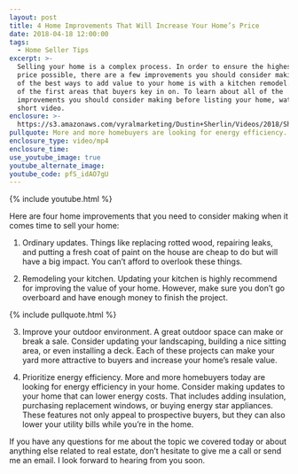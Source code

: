 ```yaml
---
layout: post
title: 4 Home Improvements That Will Increase Your Home’s Price
date: 2018-04-18 12:00:00
tags:
  - Home Seller Tips
excerpt: >-
  Selling your home is a complex process. In order to ensure the highest sale
  price possible, there are a few improvements you should consider making. One
  of the best ways to add value to your home is with a kitchen remodel. It’s one
  of the first areas that buyers key in on. To learn about all of the
  improvements you should consider making before listing your home, watch this
  short video.
enclosure: >-
  https://s3.amazonaws.com/vyralmarketing/Dustin+Sherlin/Videos/2018/Sherlin%2520Realty%2520%257C%2520Home%2520Improvements.mp4
pullquote: More and more homebuyers are looking for energy efficiency.
enclosure_type: video/mp4
enclosure_time:
use_youtube_image: true
youtube_alternate_image:
youtube_code: pfS_idAO7gU
---
```


{% include youtube.html %}

Here are four home improvements that you need to consider making when it comes time to sell your home:

1. Ordinary updates. Things like replacing rotted wood, repairing leaks, and putting a fresh coat of paint on the house are cheap to do but will have a big impact. You can’t afford to overlook these things.

2. Remodeling your kitchen. Updating your kitchen is highly recommend for improving the value of your home. However, make sure you don’t go overboard and have enough money to finish the project.

{% include pullquote.html %}

3. Improve your outdoor environment. A great outdoor space can make or break a sale. Consider updating your landscaping, building a nice sitting area, or even installing a deck. Each of these projects can make your yard more attractive to buyers and increase your home’s resale value.

4. Prioritize energy efficiency. More and more homebuyers today are looking for energy efficiency in your home. Consider making updates to your home that can lower energy costs. That includes adding insulation, purchasing replacement windows, or buying energy star appliances. These features not only appeal to prospective buyers, but they can also lower your utility bills while you’re in the home.

If you have any questions for me about the topic we covered today or about anything else related to real estate, don’t hesitate to give me a call or send me an email. I look forward to hearing from you soon.

&nbsp;
